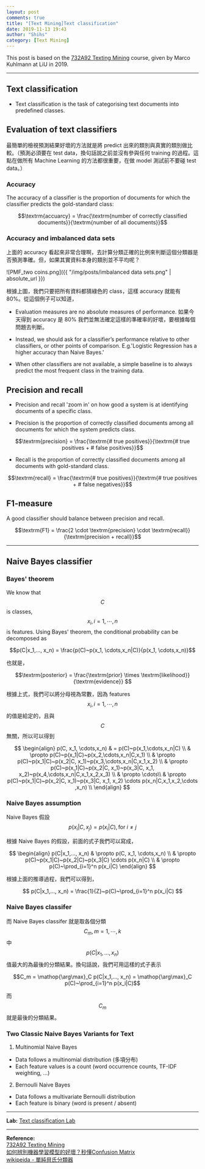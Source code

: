 ```yaml
---
layout: post
comments: true
title: "[Text Mining]Text classification"
date: 2019-11-13 19:43
author: "Shihs"
category: [Text Mining]
---
```


This post is based on the [732A92 Texting Mining](https://www.ida.liu.se/~732A92/index.en.shtml) course, given by Marco Kuhlmann at LiU in 2019.

***



## Text classification

- Text classification is the task of categorising text documents into predefined classes.


## Evaluation of text classifiers

最簡單的檢視預測結果好壞的方法就是將 predict 出來的類別與真實的類別做比較。（預測必須要在 test data，換句話說之前並沒有參與任何 training 的過程。這點在做所有 Machine Learning 的方法都很重要，在做 model 測試前不要碰 test data。）

### Accuracy
The accuracy of a classifier is the proportion of documents for which the classifier predicts the gold-standard class:

$$\textrm{accuarcy} = \frac{\textrm{number of correctly classified documents}}{\textrm{number of all documents}}$$

### Accuracy and imbalanced data sets

上面的 accuracy 看起來非常合理啊，去計算分類正確的比例來判斷這個分類器是否預測準確。但，如果其實資料本身的類別並不平均呢？

![PMF_two coins.png]({{ "/img/posts/imbalanced data sets.png" | absolute_url }})

根據上圖，我們只要把所有資料都猜綠色的 class，這樣 accuracy 就能有 80%。從這個例子可以知道，

- Evaluation measures are no absolute measures of performance. 如果今天得到 accuracy 是 80% 我們並無法確定這樣的準確率的好壞，要根據每個問題去判斷。

- Instead, we should ask for a classifier’s performance relative to other classifiers, or other points of comparison. E.g.'Logistic Regression has a higher accuracy than Naive Bayes.'

- When other classifiers are not available, a simple baseline is to always predict the most frequent class in the training data.



## Precision and recall

- Precision and recall 'zoom in' on how good a system is at identifying documents of a specific class.

- Precision is the proportion of correctly classified documents among all documents for which the system predicts class.


$$\textrm{precision} = \frac{\textrm{# true positives}}{\textrm{# true positives + # false positives}}$$


- Recall is the proportion of correctly classified documents among all documents with gold-standard class.

$$\textrm{recall} = \frac{\textrm{# true positives}}{\textrm{# true positives + # false negatives}}$$


## F1-measure
A good classifier should balance between precision and recall.  

$$\textrm{F1} = \frac{2 \cdot \textrm{precision} \cdot \textrm{recall}}{\textrm{precision + recall}}$$

***

## Naive Bayes classifier

### Bayes' theorem

We know that $$C$$ is classes, $$x_i, i = 1, \cdots,n$$ is features. Using Bayes' theorem, the conditional probability can be decomposed as

$$p(C|x_1,..., x_n) = \frac{p(C)~p(x_1, \cdots,x_n|C)}{p(x_1, \cdots,x_n)}$$

也就是，

$$\textrm{posterior} = \frac{\textrm{prior} \times \textrm{likelihood}}{\textrm{evidence}} $$


根據上式，我們可以將分母視為常數，因為 features $$x_i, i = 1, \cdots,n$$ 的值是給定的，且與 $$C$$ 無關，所以可以得到

$$
\begin{align}
p(C, x_1, \cdots,x_n) & = p(C)~p(x_1,\cdots,x_n|C) \\
& \propto p(C)~p(x_1|C)~p(x_2,\cdots,x_n|C,x_1) \\
& \propto p(C)~p(x_1|C)~p(x_2|C, x_1)~p(x_3,\cdots,x_n|C,x_1,x_2) \\ 
& \propto p(C)~p(x_1|C)~p(x_2|C, x_1)~p(x_3|C, x_1, x_2)~p(x_4,\cdots,x_n|C,x_1,x_2,x_3) \\
& \propto \cdots\\
& \propto p(C)~p(x_1|C)~p(x_2|C, x_1)~p(x_3|C, x_1, x_2) \cdots p(x_n|C,x_1,x_2,\cdots ,x_n) \\
\end{align}
$$


### Naive Bayes assumption

Naive Bayes 假設 
$$p(x_i|C, x_j) = p(x_i|C), \textrm{for} ~ i \ne j$$

根據 Naive Bayes 的假設，前面的式子我們可以寫成，

$$
\begin{align}
p(C|x_1,..., x_n) & \propto p(C, x_1, \cdots,x_n) \\
& \propto p(C)~p(x_1|C)~p(x_2|C)~p(x_3|C) \cdots p(x_n|C) \\
& \propto p(C)~\prod_{i=1}^n p(x_i|C)
\end{align}
$$

根據上面的推導過程，我們可以得到，

$$
p(C|x_1,..., x_n) = \frac{1}{Z}~p(C)~\prod_{i=1}^n p(x_i|C)
$$

### Naive Bayes classifer

而 Naive Bayes classifer 就是取各個分類 $$C_m, m = 1, \cdots, k$$ 
中 $$p(C|x_1,..., x_n)$$ 值最大的為最後的分類結果。換句話說，我們可用這樣的式子表示

$$C_m = \mathop{\arg\max}_C p(C|x_1,..., x_n) =  \mathop{\arg\max}_C p(C)~\prod_{i=1}^n p(x_i|C)$$

而 $$C_m$$ 就是最後的分類結果。


### Two Classic Naive Bayes Variants for Text

1. Multinomial Naive Bayes
- Data follows a multinomial distribution (多項分布)
- Each feature values is a count (word occurrence counts, TF-IDF weighting, ...)

2. Bernoulli Naive Bayes
- Data follows a multivariate Bernoulli distribution
- Each feature is binary (word is present / absent)




***

**Lab:** [Text classification Lab](https://github.com/shihs/732A92-TextMining/blob/master/Lab1/TM-L2.ipynb)

***

**Reference:**
<br>
[732A92 Texting Mining](https://www.ida.liu.se/~732A92/index.en.shtml)
<br>
[如何辨別機器學習模型的好壞？秒懂Confusion Matrix](https://www.ycc.idv.tw/confusion-matrix.html)
<br>
[wikipeida - 單純貝氏分類器](https://zh.wikipedia.org/wiki/朴素贝叶斯分类器)







